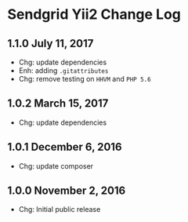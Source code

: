 Sendgrid Yii2 Change Log
========================

1.1.0 July 11, 2017
-------------------

 * Chg: update dependencies
 * Enh: adding `.gitattributes`
 * Chg: remove testing on `HHVM` and `PHP 5.6`

1.0.2 March 15, 2017
--------------------
 
 * Chg: update dependencies 

1.0.1 December 6, 2016
----------------------

 * Chg: update composer

1.0.0 November 2, 2016
----------------------

 * Chg: Initial public release
